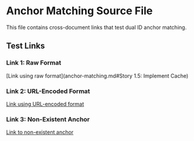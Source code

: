 # Anchor Matching Source File

This file contains cross-document links that test dual ID anchor matching.

## Test Links

### Link 1: Raw Format
[Link using raw format](anchor-matching.md#Story 1.5: Implement Cache)

### Link 2: URL-Encoded Format
[Link using URL-encoded format](anchor-matching.md#Story%201.5%20Implement%20Cache)

### Link 3: Non-Existent Anchor
[Link to non-existent anchor](anchor-matching.md#NonExistent)
